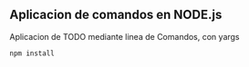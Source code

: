 ## Aplicacion de comandos en NODE.js

Aplicacion de TODO mediante linea de Comandos, con yargs

```
npm install
```